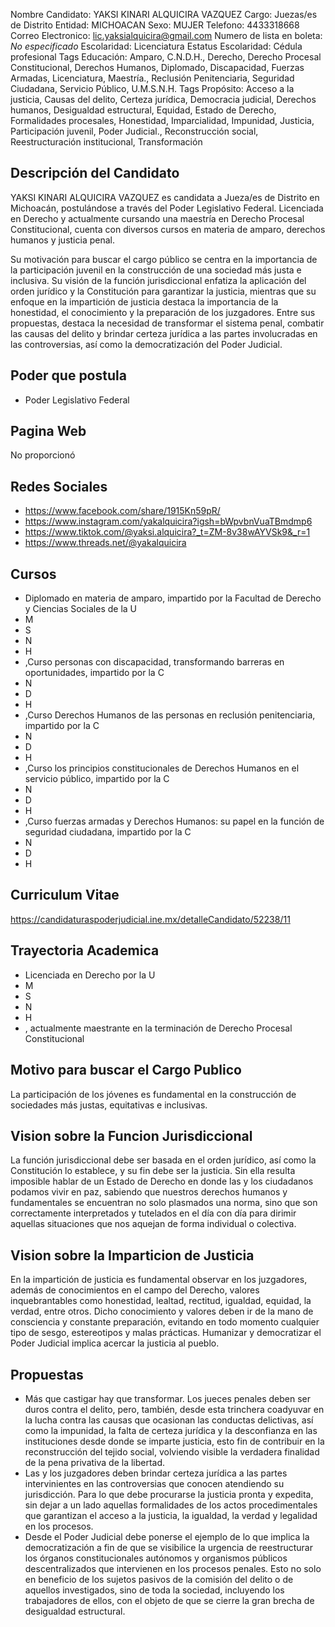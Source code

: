 Nombre Candidato: YAKSI KINARI ALQUICIRA VAZQUEZ
Cargo: Juezas/es de Distrito
Entidad: MICHOACAN
Sexo: MUJER
Telefono: 4433318668
Correo Electronico: lic.yaksialquicira@gmail.com
Numero de lista en boleta: *No especificado*
Escolaridad: Licenciatura
Estatus Escolaridad: Cédula profesional
Tags Educación: Amparo, C.N.D.H., Derecho, Derecho Procesal Constitucional, Derechos Humanos, Diplomado, Discapacidad, Fuerzas Armadas, Licenciatura, Maestría., Reclusión Penitenciaria, Seguridad Ciudadana, Servicio Público, U.M.S.N.H.
Tags Propósito: Acceso a la justicia, Causas del delito, Certeza jurídica, Democracia judicial, Derechos humanos, Desigualdad estructural, Equidad, Estado de Derecho, Formalidades procesales, Honestidad, Imparcialidad, Impunidad, Justicia, Participación juvenil, Poder Judicial., Reconstrucción social, Reestructuración institucional, Transformación


## Descripción del Candidato 

YAKSI KINARI ALQUICIRA VAZQUEZ es candidata a Jueza/es de Distrito en Michoacán, postulándose a través del Poder Legislativo Federal. Licenciada en Derecho y actualmente cursando una maestría en Derecho Procesal Constitucional, cuenta con diversos cursos en materia de amparo, derechos humanos y justicia penal.

Su motivación para buscar el cargo público se centra en la importancia de la participación juvenil en la construcción de una sociedad más justa e inclusiva.  Su visión de la función jurisdiccional enfatiza la aplicación del orden jurídico y la Constitución para garantizar la justicia, mientras que su enfoque en la impartición de justicia destaca la importancia de la honestidad, el conocimiento y la preparación de los juzgadores.  Entre sus propuestas, destaca la necesidad de transformar el sistema penal, combatir las causas del delito y brindar certeza jurídica a las partes involucradas en las controversias, así como la democratización del Poder Judicial.


## Poder que postula

- Poder Legislativo Federal


## Pagina Web

No proporcionó


## Redes Sociales

- https://www.facebook.com/share/1915Kn59pR/
- https://www.instagram.com/yakalquicira?igsh=bWpvbnVuaTBmdmp6
- https://www.tiktok.com/@yaksi.alquicira?_t=ZM-8v38wAYVSk9&_r=1
- https://www.threads.net/@yakalquicira


## Cursos

- Diplomado en materia de amparo, impartido por la Facultad de Derecho y Ciencias Sociales de la U
- M
- S
- N
- H
- ,Curso personas con discapacidad, transformando barreras en oportunidades, impartido por la C
- N
- D
- H
- ,Curso Derechos Humanos de las personas en reclusión penitenciaria, impartido por la C
- N
- D
- H
- ,Curso los principios constitucionales de Derechos Humanos en el servicio público, impartido por la C
- N
- D
- H
- ,Curso fuerzas armadas y Derechos Humanos: su papel en la función de seguridad ciudadana, impartido por la C
- N
- D
- H


## Curriculum Vitae

https://candidaturaspoderjudicial.ine.mx/detalleCandidato/52238/11


## Trayectoria Academica

- Licenciada en Derecho por la U
- M
- S
- N
- H
- , actualmente maestrante en la terminación de Derecho Procesal Constitucional


## Motivo para buscar el Cargo Publico

La participación de los jóvenes es fundamental en la construcción de sociedades más justas, equitativas e inclusivas.


## Vision sobre la Funcion Jurisdiccional

La función jurisdiccional debe ser basada en el orden jurídico, así como la Constitución lo establece, y su fin debe ser la justicia. Sin ella resulta imposible hablar de un Estado de Derecho en donde las y los ciudadanos podamos vivir en paz, sabiendo que nuestros derechos humanos y fundamentales se encuentran no solo plasmados una norma, sino que son correctamente interpretados y tutelados en el día con día para dirimir aquellas situaciones que nos aquejan de forma individual o colectiva.


## Vision sobre la Imparticion de Justicia

En la impartición de justicia es fundamental observar en los juzgadores, además de conocimientos en el campo del Derecho, valores inquebrantables como honestidad, lealtad, rectitud, igualdad, equidad, la verdad, entre otros. Dicho conocimiento y valores deben ir de la mano de consciencia y constante preparación, evitando en todo momento cualquier tipo de sesgo, estereotipos y malas prácticas. Humanizar y democratizar el Poder Judicial implica acercar la justicia al pueblo.


## Propuestas

- Más que castigar hay que transformar. Los jueces penales deben ser duros contra el delito, pero, también, desde esta trinchera coadyuvar en la lucha contra las causas que ocasionan las conductas delictivas, así como la impunidad, la falta de certeza jurídica y la desconfianza en las instituciones desde donde se imparte justicia, esto fin de contribuir en la reconstrucción del tejido social, volviendo visible la verdadera finalidad de la pena privativa de la libertad.
- Las y los juzgadores deben brindar certeza jurídica a las partes intervinientes en las controversias que conocen atendiendo su jurisdicción. Para lo que debe procurarse la justicia pronta y expedita, sin dejar a un lado aquellas formalidades de los actos procedimentales que garantizan el acceso a la justicia, la igualdad, la verdad y legalidad en los procesos.
- Desde el Poder Judicial debe ponerse el ejemplo de lo que implica la democratización a fin de que se visibilice la urgencia de reestructurar los órganos constitucionales autónomos y organismos públicos descentralizados que intervienen en los procesos penales. Esto no solo en beneficio de los sujetos pasivos de la comisión del delito o de aquellos investigados, sino de toda la sociedad, incluyendo los trabajadores de ellos, con el objeto de que se cierre la gran brecha de desigualdad estructural.

